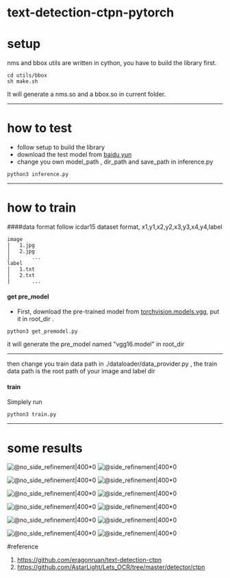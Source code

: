 # text-detection-ctpn-pytorch


# setup
nms and bbox utils are written in cython, you have to build the library first.
```shell
cd utils/bbox
sh make.sh
```
It will generate a nms.so and a bbox.so in current folder.
***
# how to test
- follow setup to build the library 
- download the test model  from  [baidu yun](https://pan.baidu.com/s/17FlYxGhEVLbIWcgMeusJDg)
- change you own model_path , dir_path and save_path in inference.py
```
python3 inference.py
```
***
# how to train
####data format
follow icdar15 dataset format, x1,y1,x2,y2,x3,y3,x4,y4,label
```
image
│   1.jpg
│   2.jpg   
│		...
label
│   1.txt
│   2.txt
|		...
```

#### get pre_model
- First, download the pre-trained model from [torchvision.models.vgg](https://download.pytorch.org/models/vgg16-397923af.pth), put it in root_dir .
```
python3 get_premodel.py
```
it will generate the pre_model named "vgg16.model" in root_dir
***

then change you train data path in ./dataloader/data_provider.py , the train data path is  the root path of your image and label dir  


#### train 
Simplely run
```
python3 train.py
```
***
# some results
![@no_side_refinement|400*0](./no_side_refinement_result/006_result_no.jpg) ![@side_refinement|400*0](./side_refinement_result/006_result.jpg)

![@no_side_refinement|400*0](./no_side_refinement_result/007_result_no.jpg) ![@side_refinement|400*0](./side_refinement_result/007_result.jpg)

![@no_side_refinement|400*0](./no_side_refinement_result/008_result_no.jpg) ![@side_refinement|400*0](./side_refinement_result/008_result.jpg)

![@no_side_refinement|400*0](./no_side_refinement_result/009_result_no.jpg) ![@side_refinement|400*0](./side_refinement_result/009_result.jpg)

![@no_side_refinement|400*0](./no_side_refinement_result/010_result_no.jpg) ![@side_refinement|400*0](./side_refinement_result/010_result.jpg)

![@no_side_refinement|400*0](./no_side_refinement_result/1112_result_no.jpg) ![@side_refinement|400*0](./side_refinement_result/1112_result.jpg)

#reference

 1. https://github.com/eragonruan/text-detection-ctpn
 2. https://github.com/AstarLight/Lets_OCR/tree/master/detector/ctpn


